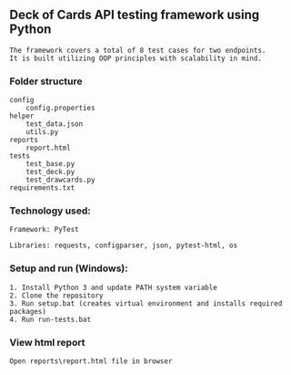 ## Deck of Cards API testing framework using Python
    The framework covers a total of 8 test cases for two endpoints. 
    It is built utilizing OOP principles with scalability in mind. 

### Folder structure

    config
        config.properties
    helper
        test_data.json
        utils.py
    reports
        report.html
    tests
        test_base.py
        test_deck.py
        test_drawcards.py
    requirements.txt

### Technology used:
    Framework: PyTest

    Libraries: requests, configparser, json, pytest-html, os
        
    
### Setup and run (Windows):
    1. Install Python 3 and update PATH system variable
    2. Clone the repository
    3. Run setup.bat (creates virtual environment and installs required packages)
    4. Run run-tests.bat


### View html report

    Open reports\report.html file in browser